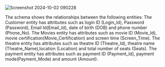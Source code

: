 ![Screenshot 2024-10-02 090228](https://github.com/user-attachments/assets/b23d6c94-b26a-4b62-aafd-004c0729febf)


The schema shows the relationships between the following entities:
The Customer entity has attributes such as login ID (Login_Id), Password (Password), 
Email Id(Email_Id), date of birth (DOB) and phone number (Phone_No).
The Movies entity has attributes such as movie ID (Movie_Id),
movie certification(Movie_Certification) and screen time (Screen_Time).
The theatre entity has attributes such as theatre ID (Theatre_Id), 
theatre name (Theatre_Name),location (Location) and total number of seats (Seats).
The payment entity has attributes such as payment ID (Payment_Id),
payment mode(Payment_Mode) and amount (Amount).
